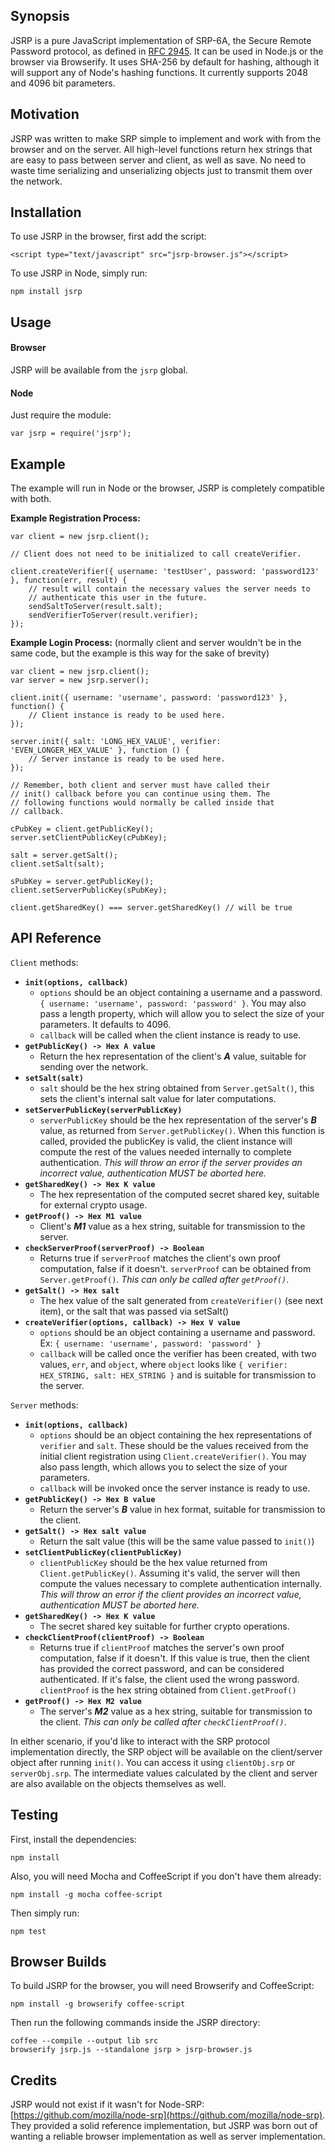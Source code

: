 ## Synopsis

JSRP is a pure JavaScript implementation of SRP-6A, the Secure Remote Password protocol, as defined in [RFC 2945](http://tools.ietf.org/html/rfc2945). It can be used in Node.js or the browser via Browserify. It uses SHA-256 by default for hashing, although it will support any of Node's hashing functions. It currently supports 2048 and 4096 bit parameters.

## Motivation

JSRP was written to make SRP simple to implement and work with from the browser and on the server. All high-level functions return hex strings that are easy to pass between server and client, as well as save. No need to waste time serializing and unserializing objects just to transmit them over the network.

## Installation

To use JSRP in the browser, first add the script:

	<script type="text/javascript" src="jsrp-browser.js"></script>
	
To use JSRP in Node, simply run:

	npm install jsrp
	
## Usage

#### Browser
	
JSRP will be available from the `jsrp` global.
	
#### Node

Just require the module:

	var jsrp = require('jsrp');
	
## Example

The example will run in Node or the browser, JSRP is completely compatible with both.

**Example Registration Process:**
	
	var client = new jsrp.client();
	
	// Client does not need to be initialized to call createVerifier.
	
	client.createVerifier({ username: 'testUser', password: 'password123' }, function(err, result) {
		// result will contain the necessary values the server needs to
		// authenticate this user in the future.
		sendSaltToServer(result.salt);
		sendVerifierToServer(result.verifier);
	});


**Example Login Process:** (normally client and server wouldn't be in the same code, but the example is this way for the sake of brevity)

	var client = new jsrp.client();
	var server = new jsrp.server();
	
	client.init({ username: 'username', password: 'password123' }, function() {
		// Client instance is ready to be used here.
	});
	
	server.init({ salt: 'LONG_HEX_VALUE', verifier: 'EVEN_LONGER_HEX_VALUE' }, function () {
		// Server instance is ready to be used here.
	});
	
	// Remember, both client and server must have called their
	// init() callback before you can continue using them. The
	// following functions would normally be called inside that
	// callback.

	cPubKey = client.getPublicKey();
	server.setClientPublicKey(cPubKey);

	salt = server.getSalt();
	client.setSalt(salt);

	sPubKey = server.getPublicKey();
	client.setServerPublicKey(sPubKey);

	client.getSharedKey() === server.getSharedKey() // will be true
	
## API Reference

`Client` methods:

- **`init(options, callback)`**
	- `options` should be an object containing a username and a password. `{ username: 'username', password: 'password' }`. You may also pass a length property, which will allow you to select  the size of your parameters. It defaults to 4096.
	- `callback` will be called when the client instance is ready to use.
- **`getPublicKey() -> Hex A value`**
	- Return the hex representation of the client's ***A*** value, suitable for sending over the network.
- **`setSalt(salt)`**
	- `salt` should be the hex string obtained from `Server.getSalt()`, this sets the client's internal salt value for later computations.
- **`setServerPublicKey(serverPublicKey)`**
	- `serverPublicKey` should be the hex representation of the server's ***B*** value, as returned from `Server.getPublicKey()`. When this function is called, provided the publicKey is valid, the client instance will compute the rest of the values needed internally to complete authentication. *This will throw an error if the server provides an incorrect value, authentication MUST be aborted here.*
- **`getSharedKey() -> Hex K value`**
	- The hex representation of the computed secret shared key, suitable for external crypto usage.
- **`getProof() -> Hex M1 value`**
	- Client's ***M1*** value as a hex string, suitable for transmission to the server.
- **`checkServerProof(serverProof) -> Boolean`**
	- Returns true if `serverProof` matches the client's own proof computation, false if it doesn't. `serverProof` can be obtained from `Server.getProof()`. *This can only be called after `getProof()`*.
- **`getSalt() -> Hex salt`**
	- The hex value of the salt generated from `createVerifier()` (see next item), or the salt that was passed via setSalt()
- **`createVerifier(options, callback) -> Hex V value`**
	- `options` should be an object containing a username and password. Ex: `{ username: 'username', password: 'password' }`
	- `callback` will be called once the verifier has been created, with two values, `err`, and `object`, where `object` looks like `{ verifier: HEX_STRING, salt: HEX_STRING }` and is suitable for transmission to the server.
	
`Server` methods:

- **`init(options, callback)`**
	- `options` should be an object containing the hex representations of `verifier` and `salt`. These should be the values received from the initial client registration using `Client.createVerifier()`. You may also pass length, which allows you to select the size of your parameters.
	- `callback` will be invoked once the server instance is ready to use.
- **`getPublicKey() -> Hex B value`**
	- Return the server's ***B*** value in hex format, suitable for transmission to the client.
- **`getSalt() -> Hex salt value`**
	- Return the salt value (this will be the same value passed to `init()`)
- **`setClientPublicKey(clientPublicKey)`**
	- `clientPublicKey` should be the hex value returned from `Client.getPublicKey()`. Assuming it's valid, the server will then compute the values necessary to complete authentication internally. *This will throw an error if the client provides an incorrect value, authentication MUST be aborted here.*
- **`getSharedKey() -> Hex K value`**
	- The secret shared key suitable for further crypto operations.
- **`checkClientProof(clientProof) -> Boolean`**
	- Returns true if `clientProof` matches the server's own proof computation, false if it doesn't. If this value is true, then the client has provided the correct password, and can be considered authenticated. If it's false, the client used the wrong password. `clientProof` is the hex string obtained from `Client.getProof()`
- **`getProof() -> Hex M2 value`**
	- The server's ***M2*** value as a hex string, suitable for transmission to the client. *This can only be called after `checkClientProof()`*.
	
In either scenario, if you'd like to interact with the SRP protocol implementation directly, the SRP object will be available on the client/server object after running `init()`. You can access it using `clientObj.srp` or `serverObj.srp`. The intermediate values calculated by the client and server are also available on the objects themselves as well.

## Testing

First, install the dependencies:

	npm install
	
Also, you will need Mocha and CoffeeScript if you don't have them already:

	npm install -g mocha coffee-script
	
Then simply run:
	
	npm test

## Browser Builds

To build JSRP for the browser, you will need Browserify and CoffeeScript:

	npm install -g browserify coffee-script
	
Then run the following commands inside the JSRP directory:

	coffee --compile --output lib src
	browserify jsrp.js --standalone jsrp > jsrp-browser.js
	
## Credits

JSRP would not exist if it wasn't for Node-SRP: [https://github.com/mozilla/node-srp](https://github.com/mozilla/node-srp). They provided a solid reference implementation, but JSRP was born out of wanting a reliable browser implementation as well as server implementation.
	
